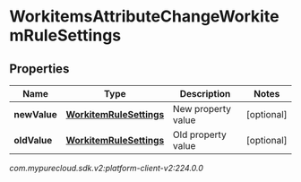 # WorkitemsAttributeChangeWorkitemRuleSettings


## Properties

| Name | Type | Description | Notes |
| ------------ | ------------- | ------------- | ------------- |
| **newValue** | [**WorkitemRuleSettings**](WorkitemRuleSettings) | New property value |  [optional] |
| **oldValue** | [**WorkitemRuleSettings**](WorkitemRuleSettings) | Old property value |  [optional] |




_com.mypurecloud.sdk.v2:platform-client-v2:224.0.0_
